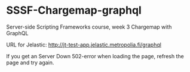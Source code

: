 # SSSF-Chargemap-graphql
Server-side Scripting Frameworks course, week 3 Chargemap with GraphQL


URL for Jelastic: http://jt-test-app.jelastic.metropolia.fi/graphql

If you get an Server Down 502-error when loading the page, refresh the page and try again.
